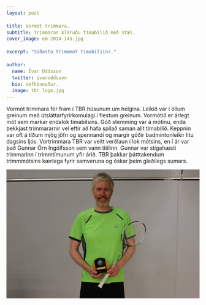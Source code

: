 ```yaml
---
layout: post

title: Vormót trimmara.
subtitle: Trimmarar kláruðu tímabilið með stæl.
cover_image: em-2014-145.jpg

excerpt: "Síðasta trimmmót tímabilsins."

author:
  name: Ívar Oddsson
  twitter: ivaroddsson
  bio: Vefhönnuður.
  image: tbr_logo.jpg
---
```

Vormót trimmara fór fram í TBR húsunum um helgina. Leikið var í öllum greinum með útsláttarfyrirkomulagi í flestum greinum. Vormótið er árlegt mót sem markar endalok tímabilsins. Góð stemming var á mótinu, enda þekkjast trimmararnir vel eftir að hafa spilað saman allt tímabilið. Keppnin var oft á tíðum mjög jöfn og spennandi og margir góðir badmintonleikir litu dagsins ljós. Vortrimmara TBR var veitt verðlaun í lok mótsins, en í ár var það Gunnar Örn Ingólfsson sem vann titilinn. Gunnar var stigahæsti trimmarinn í trimmtímunum yfir árið. TBR þakkar þátttakendum trimmmótsins kærlega fyrir samveruna og óskar þeim gleðilegs sumars.

![Alt text](/images/vormot_trimmara.jpg "Gunnar Örn Ingólfsson - Vortrimmari TBR.")
